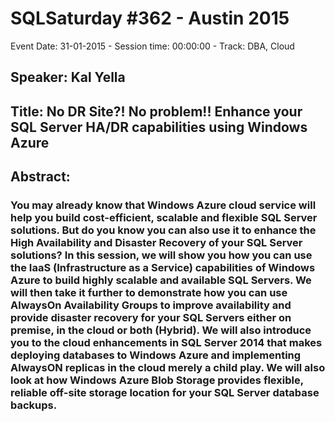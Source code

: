 # SQLSaturday #362 - Austin 2015
Event Date: 31-01-2015 - Session time: 00:00:00 - Track: DBA, Cloud
## Speaker: Kal Yella
## Title: No DR Site?! No problem!! Enhance your SQL Server HA/DR capabilities using Windows Azure
## Abstract:
### You may already know that Windows Azure cloud service will help you build cost-efficient, scalable and flexible SQL Server solutions. But do you know you can also use it to enhance the High Availability and Disaster Recovery of your SQL Server solutions? In this session, we will show you how you can use the IaaS (Infrastructure as a Service) capabilities of Windows Azure to build highly scalable and available SQL Servers. We will then take it further to demonstrate how you can use AlwaysOn Availability Groups to improve availability and provide disaster recovery for your SQL Servers either on premise, in the cloud or both (Hybrid). We will also introduce you to the cloud enhancements in SQL Server 2014 that makes deploying databases to Windows Azure and implementing AlwaysON replicas in the cloud merely a child play. We will also look at how Windows Azure Blob Storage provides flexible, reliable off-site storage location for your SQL Server database backups. 
